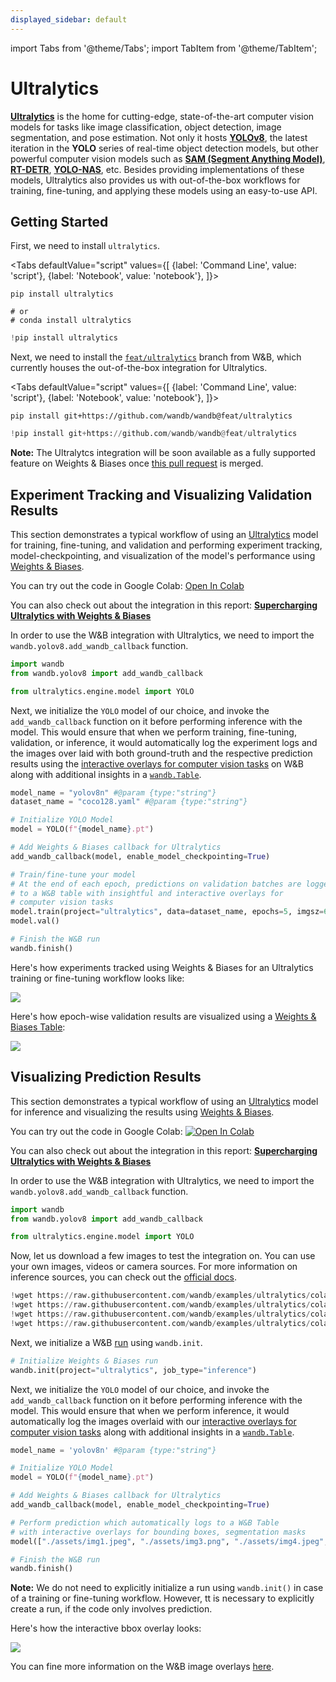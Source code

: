 ```yaml
---
displayed_sidebar: default
---
```


import Tabs from '@theme/Tabs';
import TabItem from '@theme/TabItem';

# Ultralytics

[**Ultralytics**](https://github.com/ultralytics/ultralytics) is the home for cutting-edge, state-of-the-art computer vision models for tasks like image classification, object detection, image segmentation, and pose estimation. Not only it hosts [**YOLOv8**](https://docs.ultralytics.com/models/yolov8/), the latest iteration in the **YOLO** series of real-time object detection models, but other powerful computer vision models such as [**SAM (Segment Anything Model)**](https://docs.ultralytics.com/models/sam/#introduction-to-sam-the-segment-anything-model), [**RT-DETR**](https://docs.ultralytics.com/models/rtdetr/), [**YOLO-NAS**](https://docs.ultralytics.com/models/yolo-nas/), etc. Besides providing implementations of these models, Ultralytics also provides us with out-of-the-box workflows for training, fine-tuning, and applying these models using an easy-to-use API.

## Getting Started

First, we need to install `ultralytics`.

<Tabs
  defaultValue="script"
  values={[
    {label: 'Command Line', value: 'script'},
    {label: 'Notebook', value: 'notebook'},
  ]}>
  <TabItem value="script">

```shell
pip install ultralytics

# or
# conda install ultralytics
```

  </TabItem>
  <TabItem value="notebook">

```python
!pip install ultralytics
```

  </TabItem>
</Tabs>

Next, we need to install the [`feat/ultralytics`](https://github.com/wandb/wandb/tree/feat/ultralytics) branch from W&B, which currently houses the out-of-the-box integration for Ultralytics.

<Tabs
  defaultValue="script"
  values={[
    {label: 'Command Line', value: 'script'},
    {label: 'Notebook', value: 'notebook'},
  ]}>
  <TabItem value="script">

```shell
pip install git+https://github.com/wandb/wandb@feat/ultralytics
```

  </TabItem>
  <TabItem value="notebook">

```python
!pip install git+https://github.com/wandb/wandb@feat/ultralytics
```

  </TabItem>
</Tabs>

**Note:** The Ultralytcs integration will be soon available as a fully supported feature on Weights & Biases once [this pull request](https://github.com/wandb/wandb/pull/5867) is merged.

## Experiment Tracking and Visualizing Validation Results

This section demonstrates a typical workflow of using an [Ultralytics](https://docs.ultralytics.com/modes/predict/) model for training, fine-tuning, and validation and performing experiment tracking, model-checkpointing, and visualization of the model's performance using [Weights & Biases](https://wandb.ai/site).

You can try out the code in Google Colab: [Open In Colab](http://wandb.me/ultralytics-train)

You can also check out about the integration in this report: [**Supercharging Ultralytics with Weights & Biases**](https://wandb.ai/geekyrakshit/ultralytics/reports/Supercharging-Ultralytics-with-Weights-Biases--Vmlldzo0OTMyMDI4)

In order to use the W&B integration with Ultralytics, we need to import the `wandb.yolov8.add_wandb_callback` function.

```python
import wandb
from wandb.yolov8 import add_wandb_callback

from ultralytics.engine.model import YOLO
```

Next, we initialize the `YOLO` model of our choice, and invoke the `add_wandb_callback` function on it before performing inference with the model. This would ensure that when we perform training, fine-tuning, validation, or inference, it would automatically log the experiment logs and the images over laid with both ground-truth and the respective prediction results using the [interactive overlays for computer vision tasks](../track/log/media#image-overlays-in-tables) on W&B along with additional insights in a [`wandb.Table`](../data-vis/intro.md).

```python
model_name = "yolov8n" #@param {type:"string"}
dataset_name = "coco128.yaml" #@param {type:"string"}

# Initialize YOLO Model
model = YOLO(f"{model_name}.pt")

# Add Weights & Biases callback for Ultralytics
add_wandb_callback(model, enable_model_checkpointing=True)

# Train/fine-tune your model
# At the end of each epoch, predictions on validation batches are logged
# to a W&B table with insightful and interactive overlays for
# computer vision tasks
model.train(project="ultralytics", data=dataset_name, epochs=5, imgsz=640)
model.val()

# Finish the W&B run
wandb.finish()
```

Here's how experiments tracked using Weights & Biases for an Ultralytics training or fine-tuning workflow looks like:

![](@site/static/images/integrations/ultralytics/experiment.gif)

Here's how epoch-wise validation results are visualized using a [Weights & Biases Table](../data-vis/intro.md):

![](@site/static/images/integrations/ultralytics/table.gif)

## Visualizing Prediction Results

This section demonstrates a typical workflow of using an [Ultralytics](https://docs.ultralytics.com/modes/predict/) model for inference and visualizing the results using [Weights & Biases](https://wandb.ai/site).

You can try out the code in Google Colab: [![Open In Colab](https://colab.research.google.com/assets/colab-badge.svg)](http://wandb.me/ultralytics-inference)

You can also check out about the integration in this report: [**Supercharging Ultralytics with Weights & Biases**](https://wandb.ai/geekyrakshit/ultralytics/reports/Supercharging-Ultralytics-with-Weights-Biases--Vmlldzo0OTMyMDI4)

In order to use the W&B integration with Ultralytics, we need to import the `wandb.yolov8.add_wandb_callback` function.

```python
import wandb
from wandb.yolov8 import add_wandb_callback

from ultralytics.engine.model import YOLO
```

Now, let us download a few images to test the integration on. You can use your own images, videos or camera sources. For more information on inference sources, you can check out the [official docs](https://docs.ultralytics.com/modes/predict/).

```python
!wget https://raw.githubusercontent.com/wandb/examples/ultralytics/colabs/ultralytics/assets/img1.png
!wget https://raw.githubusercontent.com/wandb/examples/ultralytics/colabs/ultralytics/assets/img2.png
!wget https://raw.githubusercontent.com/wandb/examples/ultralytics/colabs/ultralytics/assets/img4.png
!wget https://raw.githubusercontent.com/wandb/examples/ultralytics/colabs/ultralytics/assets/img5.png
```

Next, we initialize a W&B [run](../runs/intro.md) using `wandb.init`.

```python
# Initialize Weights & Biases run
wandb.init(project="ultralytics", job_type="inference")
```

Next, we initialize the `YOLO` model of our choice, and invoke the `add_wandb_callback` function on it before performing inference with the model. This would ensure that when we perform inference, it would automatically log the images overlaid with our [interactive overlays for computer vision tasks](../track/log/media#image-overlays-in-tables) along with additional insights in a [`wandb.Table`](../data-vis/intro.md).

```python
model_name = 'yolov8n' #@param {type:"string"}

# Initialize YOLO Model
model = YOLO(f"{model_name}.pt")

# Add Weights & Biases callback for Ultralytics
add_wandb_callback(model, enable_model_checkpointing=True)

# Perform prediction which automatically logs to a W&B Table
# with interactive overlays for bounding boxes, segmentation masks
model(["./assets/img1.jpeg", "./assets/img3.png", "./assets/img4.jpeg", "./assets/img5.jpeg"])

# Finish the W&B run
wandb.finish()
```

**Note:** We do not need to explicitly initialize a run using `wandb.init()` in case of a training or fine-tuning workflow. However, tt is necessary to explicitly create a run, if the code only involves prediction.

Here's how the interactive bbox overlay looks:

![](@site/static/images/integrations/ultralytics/interactive_bbox.gif)

You can fine more information on the W&B image overlays [here](../track/log/media.md#image-overlays).

